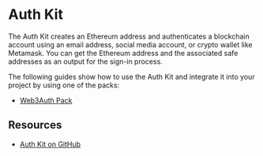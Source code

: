 # Auth Kit

The Auth Kit creates an Ethereum address and authenticates a blockchain account using an email address, social media account, or crypto wallet like Metamask. You can get the Ethereum address and the associated safe addresses as an output for the sign-in process.

The following guides show how to use the Auth Kit and integrate it into your project by using one of the packs:
- [Web3Auth Pack](./web3auth.md)

## Resources
- [Auth Kit on GitHub](https://github.com/safe-global/safe-core-sdk/tree/main/packages/auth-kit)

